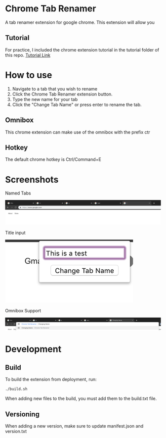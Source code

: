 # Chrome Tab Renamer
A tab renamer extension for google chrome. This extension will allow you 

## Tutorial
For practice, I included the chrome extension tutorial in the tutorial folder of this repo.
[Tutorial Link](https://developer.chrome.com/extensions/getstarted)

# How to use
1. Navigate to a tab that you wish to rename
1. Click the Chrome Tab Renamer extension button.
1. Type the new name for your tab
1. Click the "Change Tab Name" or press enter to rename the tab.

## Omnibox
This chrome extension can make use of the omnibox with the prefix ctr

## Hotkey
The default chrome hotkey is Ctrl/Command+E

# Screenshots
Named Tabs

![Image of Tabs](screenshots/tabs.png)

Title input

![Image of Input](screenshots/enter.png)

Omnibox Support

![Image of Omnibox](screenshots/omnibox.png)

# Development
## Build
To build the extension from deployment, run:
```sh
./build.sh
```

When adding new files to the build, you must add them to the build.txt file.

## Versioning
When adding a new version, make sure to update manifest.json and version.txt